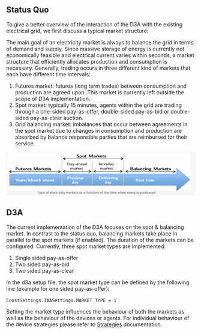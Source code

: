 ## Status Quo

To give a better overview of the interaction of the D3A with the existing electrical grid, we first discuss a typical market structure:

The main goal of an electricity market is always to balance the grid in terms of demand and supply. Since massive storage of energy is currently not economically feasible and electrical current varies within seconds, a market structure that efficiently allocates production and consumption is necessary. Generally, trading occurs in three different kind of markets that each have different time intervals:

1. Futures market: futures (long term trades) between consumption and production are agreed upon. This market is currently left outside the scope of D3A implementation.
2. Spot market: typically 15 minutes, agents within the grid are trading through a one-sided pay-as-offer, double-sided pay-as-bid or double-sided pay-as-clear auction.
3. Grid balancing market: imbalances that occur between agreements in the spot market due to changes in consumption and production are absorbed by balance responsible parties that are reimbursed for their service.

![img](img\markets-1.png)

 

## D3A

The current implementation of the D3A focuses on the spot & balancing market. In contrast to the status quo, balancing markets take place in parallel to the spot markets (if enabled).
The duration of the markets can be configured. 
Currently, three spot market types are implemented:

1. Single sided pay-as-offer
2. Two sided pay-as-bid
3. Two sided pay-as-clear

In the d3a setup file, the spot market type can be defined by the following line (example for one sided pay-as-offer):

```
ConstSettings.IAASettings.MARKET_TYPE = 1
```

Setting the market type influences the behaviour of both the markets as well as the behaviour of the devices or agents. For individual behaviour of the device strategies please refer to [Strategies](load-strategy.md) documentation.